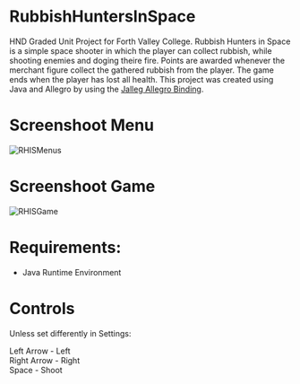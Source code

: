 # RubbishHuntersInSpace

HND Graded Unit Project for Forth Valley College. 
Rubbish Hunters in Space is a simple space shooter in which the player can collect rubbish, while shooting enemies and doging theire fire.
Points are awarded whenever the merchant figure collect the gathered rubbish from the player. 
The game ends when the player has lost all health. 
This project was created using Java and Allegro by using the [Jalleg Allegro Binding](https://github.com/gillius/jalleg).

# Screenshoot Menu
![RHISMenus](https://user-images.githubusercontent.com/43033329/66255399-e4abc700-e77a-11e9-832b-0929a7fe7d4f.jpg)

# Screenshoot Game
![RHISGame](https://user-images.githubusercontent.com/43033329/66255401-e9707b00-e77a-11e9-9697-f6598304884f.jpg)



# Requirements:

-	Java Runtime Environment

# Controls
Unless set differently in Settings:

Left Arrow - Left <br>
Right Arrow - Right <br>
Space - Shoot <br>
